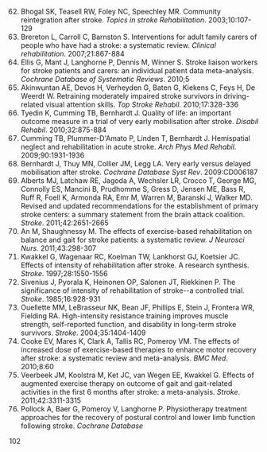 62) Bhogal SK, Teasell RW, Foley NC, Speechley MR. Community reintegration after stroke. *Topics in stroke Rehabilitation*. 2003;10:107-129
63) Brereton L, Carroll C, Barnston S. Interventions for adult family carers of people who have had a stroke: a systematic review. *Clinical rehabilitation*. 2007;21:867-884
64) Ellis G, Mant J, Langhorne P, Dennis M, Winner S. Stroke liaison workers for stroke patients and carers: an individual patient data meta-analysis. *Cochrane Database of Systematic Reviews*. 2010;5
65) Akinwuntan AE, Devos H, Verheyden G, Baten G, Kiekens C, Feys H, De Weerdt W. Retraining moderately impaired stroke survivors in driving-related visual attention skills. *Top Stroke Rehabil*. 2010;17:328-336
66) Tyedin K, Cumming TB, Bernhardt J. Quality of life: an important outcome measure in a trial of very early mobilisation after stroke. *Disabil Rehabil*. 2010;32:875-884
67) Cumming TB, Plummer-D'Amato P, Linden T, Bernhardt J. Hemispatial neglect and rehabilitation in acute stroke. *Arch Phys Med Rehabil*. 2009;90:1931-1936
68) Bernhardt J, Thuy MN, Collier JM, Legg LA. Very early versus delayed mobilisation after stroke. *Cochrane Database Syst Rev*. 2009:CD006187
69) Alberts MJ, Latchaw RE, Jagoda A, Wechsler LR, Crocco T, George MG, Connolly ES, Mancini B, Prudhomme S, Gress D, Jensen ME, Bass R, Ruff R, Foell K, Armonda RA, Emr M, Warren M, Baranski J, Walker MD. Revised and updated recommendations for the establishment of primary stroke centers: a summary statement from the brain attack coalition. *Stroke*. 2011;42:2651-2665
70) An M, Shaughnessy M. The effects of exercise-based rehabilitation on balance and gait for stroke patients: a systematic review. *J Neurosci Nurs*. 2011;43:298-307
71) Kwakkel G, Wagenaar RC, Koelman TW, Lankhorst GJ, Koetsier JC. Effects of intensity of rehabilitation after stroke. A research synthesis. *Stroke*. 1997;28:1550-1556
72) Sivenius J, Pyorala K, Heinonen OP, Salonen JT, Riekkinen P. The significance of intensity of rehabilitation of stroke--a controlled trial. *Stroke*. 1985;16:928-931
73) Ouellette MM, LeBrasseur NK, Bean JF, Phillips E, Stein J, Frontera WR, Fielding RA. High-intensity resistance training improves muscle strength, self-reported function, and disability in long-term stroke survivors. *Stroke*. 2004;35:1404-1409
74) Cooke EV, Mares K, Clark A, Tallis RC, Pomeroy VM. The effects of increased dose of exercise-based therapies to enhance motor recovery after stroke: a systematic review and meta-analysis. *BMC Med*. 2010;8:60
75) Veerbeek JM, Koolstra M, Ket JC, van Wegen EE, Kwakkel G. Effects of augmented exercise therapy on outcome of gait and gait-related activities in the first 6 months after stroke: a meta-analysis. *Stroke*. 2011;42:3311-3315
76) Pollock A, Baer G, Pomeroy V, Langhorne P. Physiotherapy treatment approaches for the recovery of postural control and lower limb function following stroke. *Cochrane Database*

<PAGE>102
